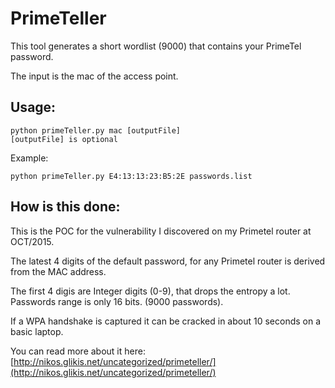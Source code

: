 PrimeTeller
===========

This tool generates a short wordlist (9000) that contains your PrimeTel password. 

The input is the mac of the access point.

Usage:
------

    python primeTeller.py mac [outputFile]
    [outputFile] is optional
    
Example:
    
    python primeTeller.py E4:13:13:23:B5:2E passwords.list
    
How is this done:
-----------------

This is the POC for the vulnerability I discovered on my Primetel router at OCT/2015.

The latest 4 digits of the default password, for any Primetel router is derived from the MAC address.

The first 4 digis are Integer digits (0-9), that drops the entropy a lot. Passwords range is only 16 bits. (9000 passwords).

If a WPA handshake is captured it can be cracked in about 10 seconds on a basic laptop.

You can read more about it here: [http://nikos.glikis.net/uncategorized/primeteller/](http://nikos.glikis.net/uncategorized/primeteller/)